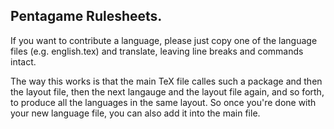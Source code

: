 ##  Pentagame Rulesheets.

If you want to contribute a language, please just copy one of the language files (e.g. english.tex) and translate, leaving line breaks and commands intact.

The way this works is that the main TeX file calles such a package and then the layout file, then the next langauge and the layout file again, and so forth, to produce all the languages in the same layout. So once you're done with your new language file, you can also add it into the main file.
